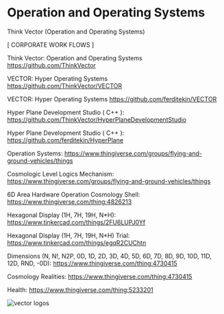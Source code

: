 # Operation and Operating Systems

Think Vector (Operation and Operating Systems)

[ CORPORATE WORK FLOWS ]

Think Vector: 
 Operation and Operating Systems
https://github.com/ThinkVector

VECTOR: 
 Hyper Operating Systems
 https://github.com/ThinkVector/VECTOR

VECTOR: 
 Hyper Operating Systems
 https://github.com/ferditekin/VECTOR

Hyper Plane Development Studio ( C++ ): 
 https://github.com/ThinkVector/HyperPlaneDevelopmentStudio
 
Hyper Plane Development Studio ( C++ ):
 https://github.com/ferditekin/HyperPlane

Operation Systems:
 https://www.thingiverse.com/groups/flying-and-ground-vehicles/things

Cosmologic Level Logics Mechanism:
 https://www.thingiverse.com/groups/flying-and-ground-vehicles/things

6D Area Hardware Operation Cosmology Shell:
 https://www.thingiverse.com/thing:4826213

Hexagonal Display (1H, 7H, 19H, N*H): 
 https://www.tinkercad.com/things/2FU6LUPJ0Yf

Hexagonal Display (1H, 7H, 19H, N*H) Trial: 
 https://www.tinkercad.com/things/egqR2CUChtn

Dimensions (N, N!, N2P, 0D, 1D, 2D, 3D, 4D, 5D, 6D, 7D, 8D, 9D, 10D, 11D, 12D, RND, -0D):
 https://www.thingiverse.com/thing:4730415

Cosmology Realities:
 https://www.thingiverse.com/thing:4730415

Health:
 https://www.thingiverse.com/thing:5233201
 
 
 
 ![vector logos](https://github.com/ThinkVector/OperationandOperatingSystems/blob/main/VECTOR.svg)

